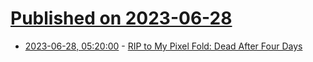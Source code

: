 # [Published on 2023-06-28](index.md)

* [2023-06-28, 05:20:00](https://soylentnews.org/article.pl?sid=23/06/27/1210252&from=rss) - [RIP to My Pixel Fold: Dead After Four Days](https://soylentnews.org/article.pl?sid=23/06/27/1210252&from=rss)
